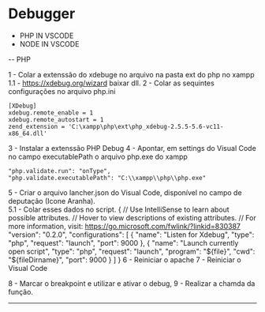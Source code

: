 # Debugger

 - PHP IN VSCODE
 - NODE IN VSCODE

 -- PHP
 
 1 - Colar a extenssão do xdebuge no arquivo na pasta ext do php no xampp
1.1 - https://xdebug.org/wizard baixar dll.
2 - Colar as sequintes configurações no arquivo php.ini

	[XDebug]
	xdebug.remote_enable = 1
	xdebug.remote_autostart = 1
	zend_extension = 'C:\xampp\php\ext\php_xdebug-2.5.5-5.6-vc11-x86_64.dll'


3 - Instalar a extenssão PHP Debug
4 - Apontar, em settings do Visual Code no campo executablePath o arquivo php.exe do xampp 

	"php.validate.run": "onType",
    "php.validate.executablePath": "C:\\xampp\\php\\php.exe"
 
5 - Criar o arquivo lancher.json do Visual Code, disponível no campo de deputação (Icone Aranha).  
5.1 - Colar esses dados no script.
        {
            // Use IntelliSense to learn about possible attributes.
            // Hover to view descriptions of existing attributes.
            // For more information, visit: https://go.microsoft.com/fwlink/?linkid=830387
            "version": "0.2.0",
            "configurations": [
                {
                    "name": "Listen for Xdebug",
                    "type": "php",
                    "request": "launch",
                    "port": 9000
                },
                {
                    "name": "Launch currently open script",
                    "type": "php",
                    "request": "launch",
                    "program": "${file}",
                    "cwd": "${fileDirname}",
                    "port": 9000
                }
            ]
        }
6 - Reiniciar o apache
7 - Reiniciar o Visual Code

8 - Marcar o breakpoint e utilizar e ativar o debug,
9 - Realizar a chamda da função. 

<hr>

